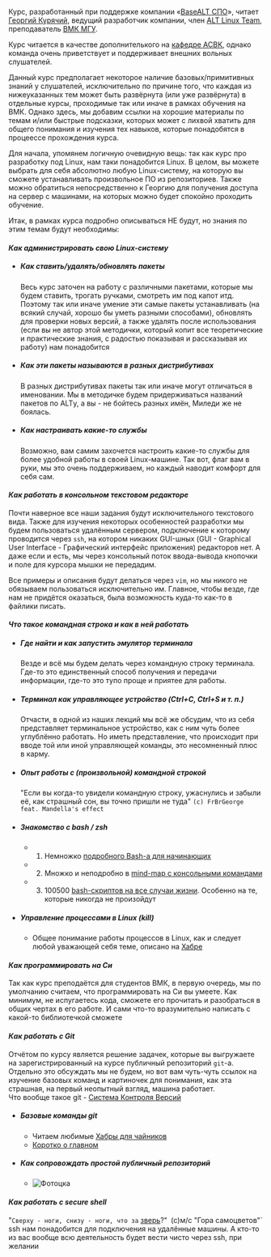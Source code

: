 Курс, разработанный при поддержке компании «[BaseALT СПО](https://basealt.ru)», читает [Георгий Курячий](http://uneex.org/FrBrGeorge), ведущий разработчик компании, член [ALT Linux Team](https://www.altlinux.org/ALT_Linux_Team), преподаватель [ВМК МГУ](http://www.cs.msu.ru).

Курс читается в качестве дополнителького на [кафедре АСВК](http://asvk.cs.msu.ru), однако команда очень приветствует и поддерживает внешних вольных слушателей.

Данный курс предполагает некоторое наличие базовых/примитивных знаний у слушателей, исключительно по причине того, что каждая из нижеуказанных тем может быть развёрнута (или уже развёрнута) в отдельные курсы, проходимые так или иначе в рамках обучения на ВМК. Однако здесь, мы добавим ссылки на хорошие материалы по темам и/или быстрые подсказки, которых может с лихвой хватить для общего понимания и изучения тех навыков, которые понадобятся в процеессе прохождения курса.

Для начала, упомянем логичную очевидную вещь: так как курс про разработку под Linux, нам таки понадобится Linux. В целом, вы можете выбрать для себя абсолютно любую Linux-систему, на которую вы сможете устанавливать произвольное ПО из репозиториев. Также можно обратиться непосредственно к Георгию для получения доступа на сервер с машинами, на которых можно будет спокойно проходить обучение.

Итак, в рамках курса подробно описываться НЕ будут, но знания по этим темам будут необходимы:
#### ***Как администрировать свою Linux-систему***

 - ##### Как ставить/удалять/обновлять пакеты
	 Весь курс заточен на работу с различными пакетами, которые мы будем ставить, трогать ручками, смотреть им под капот итд. Поэтому так или иначе умение эти самые пакеты устанавливать (на всякий случай, хорошо бы уметь разными способами), обновлять для проверки новых версий, а также удалять после использования (если вы не автор этой методички, который копит все теоретические и практические знания, с радостью показывая и рассказывая их работу) нам понадобится
 - ##### Как эти пакеты называются в разных дистрибутивах
	 В разных дистрибутивах пакеты так или иначе могут отличаться в именовании. Мы в методичке будем придерживаться названий пакетов по ALTу, а вы - не бойтесь разных имён, Миледи же не боялась.
 - ##### Как настраивать какие-то службы
	 Возможно, вам самим захочется настроить какие-то службы для более удобной работы в своей Linux-машине. Так вот, флаг вам в руки, мы это очень поддерживаем, но каждый наводит комфорт для себя сам.

#### ***Как работать в консольном текстовом редакторе***

   Почти наверное все наши задания будут исключительного текстового вида. Также для изучения некоторых особенностей разработки мы будем пользоваться удалённым сервером, подключение к которому проводится через `ssh`, на котором никаких GUI-шных (GUI - Graphical User Interface - Графический интерфейс приложения) редакторов нет. А даже если и есть, мы через консольный поток ввода-вывода кнопочки и поле для курсора мышки не передадим.

   Все примеры и описания будут делаться через `vim`, но мы никого не обязываем пользоваться исключительно им. Главное, чтобы везде, где нам не придётся оказаться, была возможность куда-то как-то в файлики писать. 
#### ***Что такое командная строка и как в ней работать***

 - ##### Где найти и как запустить эмулятор терминала
	 Везде и всё мы будем делать через командную строку терминала. Где-то это единственный способ получения и передачи информации, где-то это тупо проще и приятее для работы.

 - ##### Терминал как управляющее устройство (Ctrl+C, Ctrl+S и т. п.)
	 Отчасти, в одной из наших лекций мы всё же обсудим, что из себя представляет терминальное устройство, как с ним чуть более углублённо работать. Но иметь представление, что происходит при вводе той или иной управляющей команды, это несомненный плюс в карму.

 - ##### Опыт работы с (произвольной) командной строкой
	 "Если вы когда-то увидели командную строку, ужаснулись и забыли её, как страшный сон, вы точно пришли не туда" 
	 `(с) FrBrGeorge feat. Mandella's effect`

 - ##### Знакомство с bash / zsh
	 - 1. Немножко [подробного Bash-а для начинающих](https://habr.com/ru/companies/ruvds/articles/445270/)
	 - 2. Множко и неподробно в [mind-map с консольными командами](https://xmind.app/m/WwtB/#)
	 - 3. 100500 [bash-скриптов на все случаи жизни](https://github.com/HariSekhon/DevOps-Bash-tools). Особенно на те, которые никогда не произойдут

 - ##### Управление процессами в Linux (kill)
	 - Общее понимание работы процессов в Linux, как и следует любой уважающей себя теме, описано на [Хабре](https://habr.com/ru/companies/otus/articles/744902/)

#### ***Как программировать на Си***
   Так как курс преподаётся для студентов ВМК, в первую очередь, мы по умолчанию считаем, что программировать на Си вы умеете. Как минимум, не испугаетесь кода, сможете его прочитать и разобраться в общих чертах в его работе. И сами что-то вразумительно написать с какой-то библиотечкой сможете

#### ***Как работать с Git***
   Отчётом по курсу является решение задачек, которые вы выгружаете на зарегистрированный на курсе публичный репозиторий `git`-а. Отдельно это обсуждать мы не будем, но вот вам чуть-чуть ссылок на изучение базовых команд и картиночек для понимания, как эта страшная, на первый неопытный взгляд, машина работает. \
   Что вообще такое git - [Система Контроля Версий](https://habr.com/ru/companies/otus/articles/521290/)
 - ##### Базовые команды git
	 - Читаем любимые [Хабры для чайников](https://habr.com/ru/companies/ruvds/articles/599929/)
	 - [Коротко о главном](https://habr.com/ru/articles/588801/)
 - ##### Как сопровождать простой публичный репозиторий
	 - ![Фотоцка](Attached_materials/Шпаргалка_по_работе_с_Git.png)

#### ***Как работать с secure shell***
   "`Сверху - ноги, снизу - ноги, что за` [зверь](https://habr.com/ru/sandbox/166705/)?"`
   `(с)м/с "Гора самоцветов"`
   ssh нам понадобится для подключения на удалённые машины. А кто-то из вас вообще всю деятельность будет вести чисто через ssh, при желании

